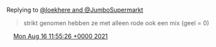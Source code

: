 Replying to [@loekhere and @JumboSupermarkt](https://twitter.com/loekhere/status/1427231641471275010)

> strikt genomen hebben ze met alleen rode ook een mix \(geel \= 0\)

<img src="../../media/tweet.ico" width="12" /> [Mon Aug 16 11:55:26 +0000 2021](https://twitter.com/DromerDenker/status/1427237564142981123)